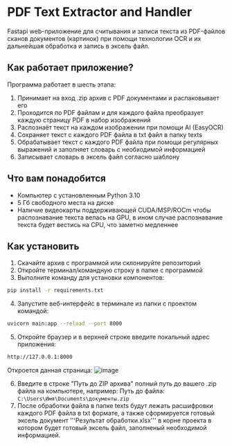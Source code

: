 # PDF Text Extractor and Handler

Fastapi web-приложение для считывания и записи текста из PDF-файлов сканов документов (картинок) при помощи технологии OCR и их дальнейшая обработка и запись в эксель файл.

## Как работает приложение?

Программа работает в шесть этапа:
1. Принимает на вход .zip архив с PDF документами и распаковывает его
2. Проходится по PDF файлам и для каждого файла преобразует каждую страницу PDF в набор изображений
3. Распознаёт текст на каждом изображении при помощи AI (EasyOCR)
4. Сохраняет текст с каждого PDF файла в txt файл в папку texts
5. Обрабатывает текст с каждого PDF файла при помощи регулярных выражений и заполняет словарь с необходимой информацией
6. Записывает словарь в эксель файл согласно шаблону

## Что вам понадобится

- Компьютер с установленным Python 3.10
- 5 Гб свободного места на диске
- Наличие видеокарты поддерживающей CUDA/MSP/ROCm чтобы распознавание текста велась на GPU, в ином случае распознавание текста будет вестись на CPU, что заметно медленнее

## Как установить

1. Скачайте архив с программой или склонируйте репозиторий
2. Откройте терминал/командную строку в папке с программой
3. Выполните команду для установки компонентов:
```bash
pip install -r requirements.txt
```
4. Запустите веб-интерфейс в терминале из папки с проектом командой:
```bash
uvicorn main:app --reload --port 8000
```
5. Откройте браузер и в верхней строке введите локальный адрес приложения:
```bash
http://127.0.0.1:8000
```
Откроется данная страница:
![image](https://github.com/user-attachments/assets/ef66252d-7653-4d35-b028-3fd27bac760b)

6. Введите в строке "Путь до ZIP архива" полный путь до вашего .zip файла на компьютере, например:
Путь до файла: ```C:\Users\Имя\Documents\документы.zip```
7. После обработки файла в папке texts будут лежать расшифровки каждого PDF файла в txt формате, а также сформируется готовый эксель документ '''Результат обработки.xlsx''' в корне проекта в котором будет готовый эксель файл, заполненый необходимой информацией.
